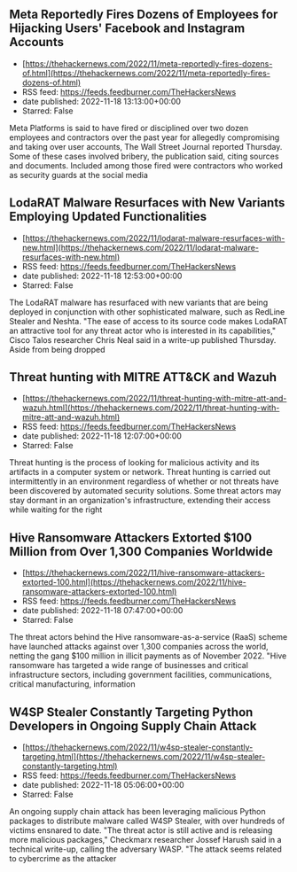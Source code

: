 ## Meta Reportedly Fires Dozens of Employees for Hijacking Users' Facebook and Instagram Accounts
 - [https://thehackernews.com/2022/11/meta-reportedly-fires-dozens-of.html](https://thehackernews.com/2022/11/meta-reportedly-fires-dozens-of.html)
 - RSS feed: https://feeds.feedburner.com/TheHackersNews
 - date published: 2022-11-18 13:13:00+00:00
 - Starred: False

Meta Platforms is said to have fired or disciplined over two dozen employees and contractors over the past year for allegedly compromising and taking over user accounts, The Wall Street Journal reported Thursday.
Some of these cases involved bribery, the publication said, citing sources and documents.
Included among those fired were contractors who worked as security guards at the social media

## LodaRAT Malware Resurfaces with New Variants Employing Updated Functionalities
 - [https://thehackernews.com/2022/11/lodarat-malware-resurfaces-with-new.html](https://thehackernews.com/2022/11/lodarat-malware-resurfaces-with-new.html)
 - RSS feed: https://feeds.feedburner.com/TheHackersNews
 - date published: 2022-11-18 12:53:00+00:00
 - Starred: False

The LodaRAT malware has resurfaced with new variants that are being deployed in conjunction with other sophisticated malware, such as RedLine Stealer and Neshta.
"The ease of access to its source code makes LodaRAT an attractive tool for any threat actor who is interested in its capabilities," Cisco Talos researcher Chris Neal said in a write-up published Thursday.
Aside from being dropped

## Threat hunting with MITRE ATT&CK and Wazuh
 - [https://thehackernews.com/2022/11/threat-hunting-with-mitre-att-and-wazuh.html](https://thehackernews.com/2022/11/threat-hunting-with-mitre-att-and-wazuh.html)
 - RSS feed: https://feeds.feedburner.com/TheHackersNews
 - date published: 2022-11-18 12:07:00+00:00
 - Starred: False

Threat hunting is the process of looking for malicious activity and its artifacts in a computer system or network. Threat hunting is carried out intermittently in an environment regardless of whether or not threats have been discovered by automated security solutions. Some threat actors may stay dormant in an organization's infrastructure, extending their access while waiting for the right

## Hive Ransomware Attackers Extorted $100 Million from Over 1,300 Companies Worldwide
 - [https://thehackernews.com/2022/11/hive-ransomware-attackers-extorted-100.html](https://thehackernews.com/2022/11/hive-ransomware-attackers-extorted-100.html)
 - RSS feed: https://feeds.feedburner.com/TheHackersNews
 - date published: 2022-11-18 07:47:00+00:00
 - Starred: False

The threat actors behind the Hive ransomware-as-a-service (RaaS) scheme have launched attacks against over 1,300 companies across the world, netting the gang $100 million in illicit payments as of November 2022.
"Hive ransomware has targeted a wide range of businesses and critical infrastructure sectors, including government facilities, communications, critical manufacturing, information

## W4SP Stealer Constantly Targeting Python Developers in Ongoing Supply Chain Attack
 - [https://thehackernews.com/2022/11/w4sp-stealer-constantly-targeting.html](https://thehackernews.com/2022/11/w4sp-stealer-constantly-targeting.html)
 - RSS feed: https://feeds.feedburner.com/TheHackersNews
 - date published: 2022-11-18 05:06:00+00:00
 - Starred: False

An ongoing supply chain attack has been leveraging malicious Python packages to distribute malware called W4SP Stealer, with over hundreds of victims ensnared to date.
"The threat actor is still active and is releasing more malicious packages," Checkmarx researcher Jossef Harush said in a technical write-up, calling the adversary WASP. "The attack seems related to cybercrime as the attacker
